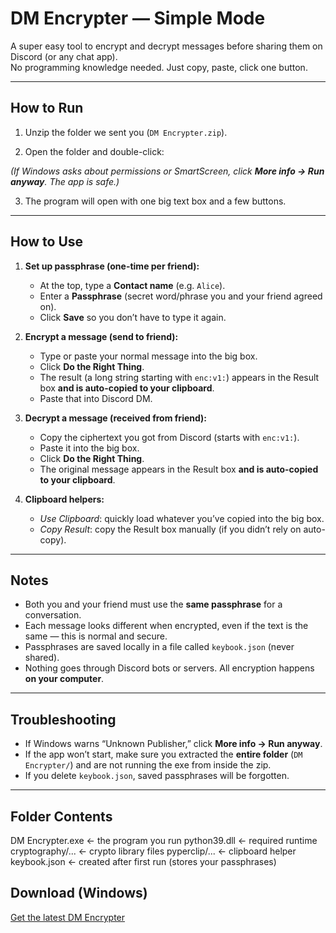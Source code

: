 # DM Encrypter — Simple Mode

A super easy tool to encrypt and decrypt messages before sharing them on Discord (or any chat app).  
No programming knowledge needed. Just copy, paste, click one button.  

---

## How to Run

1. Unzip the folder we sent you (`DM Encrypter.zip`).
   
2. Open the folder and double-click:
   
*(If Windows asks about permissions or SmartScreen, click **More info → Run anyway**. The app is safe.)*

3. The program will open with one big text box and a few buttons.

---

## How to Use

1. **Set up passphrase (one-time per friend):**
   - At the top, type a **Contact name** (e.g. `Alice`).
   - Enter a **Passphrase** (secret word/phrase you and your friend agreed on).
   - Click **Save** so you don’t have to type it again.

2. **Encrypt a message (send to friend):**
   - Type or paste your normal message into the big box.
   - Click **Do the Right Thing**.  
   - The result (a long string starting with `enc:v1:`) appears in the Result box **and is auto-copied to your clipboard**.
   - Paste that into Discord DM.

3. **Decrypt a message (received from friend):**
   - Copy the ciphertext you got from Discord (starts with `enc:v1:`).
   - Paste it into the big box.
   - Click **Do the Right Thing**.
   - The original message appears in the Result box **and is auto-copied to your clipboard**.

4. **Clipboard helpers:**
   - *Use Clipboard*: quickly load whatever you’ve copied into the big box.
   - *Copy Result*: copy the Result box manually (if you didn’t rely on auto-copy).

---

## Notes

- Both you and your friend must use the **same passphrase** for a conversation.
- Each message looks different when encrypted, even if the text is the same — this is normal and secure.
- Passphrases are saved locally in a file called `keybook.json` (never shared).
- Nothing goes through Discord bots or servers. All encryption happens **on your computer**.

---

## Troubleshooting

- If Windows warns “Unknown Publisher,” click **More info → Run anyway**.
- If the app won’t start, make sure you extracted the **entire folder** (`DM Encrypter/`) and are not running the exe from inside the zip.
- If you delete `keybook.json`, saved passphrases will be forgotten.

---

## Folder Contents
DM Encrypter.exe ← the program you run
python39.dll ← required runtime
cryptography/... ← crypto library files
pyperclip/... ← clipboard helper
keybook.json ← created after first run (stores your passphrases)

## Download (Windows)
[Get the latest DM Encrypter](https://github.com/RogueKnyt/RKsMessageDecoder/releases/download/v1.0.0/DM.Encrypter.zip)


